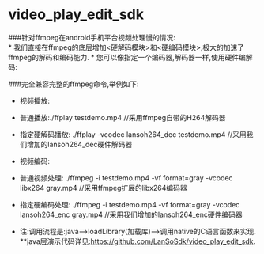 # video_play_edit_sdk

###针对ffmpeg在android手机平台视频处理慢的情况:	
	* 我们直接在ffmpeg的底层增加<硬解码模块>和<硬编码模块>,极大的加速了ffmpeg的解码和编码能力.
	* 您可以像指定一个编码器,解码器一样,使用硬件编解码:

###完全兼容完整的ffmpeg命令,举例如下:
* 视频播放:  
* 普通播放:./ffplay testdemo.mp4  //采用ffmpeg自带的H264解码器
* 指定硬解码播放: ./ffplay -vcodec lansoh264_dec testdemo.mp4  //采用我们增加的lansoh264_dec硬件解码器
       
* 视频编码:
* 普通视频处理: ./ffmpeg -i testdemo.mp4 -vf format=gray -vcodec libx264 gray.mp4  //采用ffmpeg扩展的libx264编码器
* 指定硬编码处理: ./ffmpeg -i testdemo.mp4 -vf format=gray -vcodec lansoh264_enc gray.mp4  //采用我们增加的lansoh264_enc硬件编码器
    
    
* 注:调用流程是:java-->loadLibrary(加载库)-->调用native的C语言函数来实现.
  	 **java层演示代码详见:https://github.com/LanSoSdk/video_play_edit_sdk.
  	 